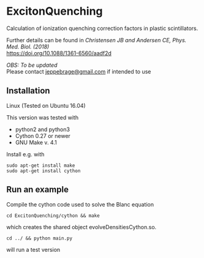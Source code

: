# ExcitonQuenching
Calculation of ionization quenching correction factors in plastic scintillators.

Further details can be found in _Christensen JB and Andersen CE, Phys. Med. Biol. (2018)_  
https://doi.org/10.1088/1361-6560/aadf2d

_OBS: To be updated_  
Please contact jeppebrage@gmail.com if intended to use

## Installation
Linux (Tested on Ubuntu 16.04)

This version was tested with

* python2 and python3
* Cython 0.27 or newer 
* GNU Make v. 4.1

Install e.g. with

```
sudo apt-get install make
sudo apt-get install cython
```
## Run an example

Compile the cython code used to solve the Blanc equation
```
cd ExcitonQuenching/cython && make
```
which creates the shared object evolveDensitiesCython.so.
```
cd ../ && python main.py
```
will run a test version




